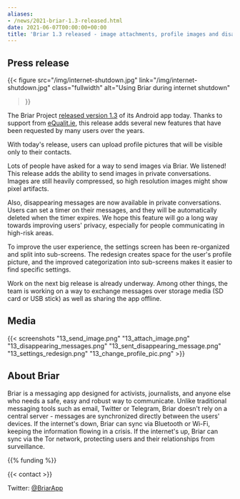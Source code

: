 ```yaml
---
aliases:
- /news/2021-briar-1.3-released.html
date: 2021-06-07T00:00:00+00:00
title: 'Briar 1.3 released - image attachments, profile images and disappearing messages'
---
```



## Press release

{{< figure src="/img/internet-shutdown.jpg" link="/img/internet-shutdown.jpg"
class="fullwidth" alt="Using Briar during internet shutdown"
>}}

The Briar Project [released version 1.3](/download) of its Android app today.
Thanks to support from [eQualit.ie](https://equalit.ie/), this release adds several new features that have been requested by many users over the years. 

With today's release, users can upload profile pictures that will be visible only to their contacts. 

Lots of people have asked for a way to send images via Briar. We listened! This release adds the ability to send images in private conversations. 
Images are still heavily compressed, so high resolution images might show pixel artifacts.

Also, disappearing messages are now available in private conversations. 
Users can set a timer on their messages, and they will be automatically deleted when the timer expires. 
We hope this feature will go a long way towards improving users' privacy, especially for people communicating in high-risk areas. 

To improve the user experience, the settings screen has been re-organized and split into sub-screens. The redesign creates space for the user's profile picture, and the improved categorization into sub-screens makes it easier to find specific settings.

Work on the next big release is already underway. Among other things, the team is working on a way to exchange messages over storage media (SD card or USB stick) as well as sharing the app offline.


## Media
{{< screenshots
    "13_send_image.png"
    "13_attach_image.png"
    "13_disappearing_messages.png"
    "13_sent_disappearing_message.png"
    "13_settings_redesign.png"
    "13_change_profile_pic.png"
    >}}

## About Briar

Briar is a messaging app designed for activists, journalists,
and anyone else who needs a safe, easy and robust way to communicate.
Unlike traditional messaging tools such as email, Twitter or Telegram,
Briar doesn't rely on a central server -
messages are synchronized directly between the users' devices.
If the internet's down,
Briar can sync via Bluetooth or Wi-Fi, keeping the information flowing in a crisis.
If the internet's up, Briar can sync via the Tor network, protecting users
and their relationships from surveillance.

{{% funding %}}

{{< contact  >}}

Twitter: [@BriarApp](https://twitter.com/BriarApp)



